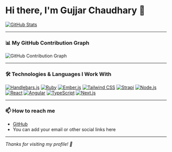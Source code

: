 # Hi there, I'm Gujjar Chaudhary 👋

[![GitHub Stats](https://github-readme-stats.vercel.app/api?username=GujjarChaudhary&show_icons=true&theme=radical)](https://github.com/GujjarChaudhary)

---

### 📊 My GitHub Contribution Graph

![GitHub Contribution Graph](https://activity-graph.herokuapp.com/graph?username=GujjarChaudhary&theme=react-dark&area=true)

---

### 🛠️ Technologies & Languages I Work With

[![Handlebars.js](https://img.shields.io/badge/-Handlebars-f0772b?style=for-the-badge&logo=handlebars-dot-js&logoColor=white)](https://handlebarsjs.com/) 
[![Ruby](https://img.shields.io/badge/-Ruby-cc342d?style=for-the-badge&logo=ruby&logoColor=white)](https://www.ruby-lang.org/) 
[![Ember.js](https://img.shields.io/badge/-Ember.js-e04e39?style=for-the-badge&logo=ember-dot-js&logoColor=white)](https://emberjs.com/) 
[![Tailwind CSS](https://img.shields.io/badge/-Tailwind_CSS-06b6d4?style=for-the-badge&logo=tailwind-css&logoColor=white)](https://tailwindcss.com/) 
[![Strapi](https://img.shields.io/badge/-Strapi-00d8ff?style=for-the-badge&logo=strapi&logoColor=white)](https://strapi.io/) 
[![Node.js](https://img.shields.io/badge/-Node.js-339933?style=for-the-badge&logo=node-dot-js&logoColor=white)](https://nodejs.org/) 
[![React](https://img.shields.io/badge/-React-61dafb?style=for-the-badge&logo=react&logoColor=black)](https://reactjs.org/) 
[![Angular](https://img.shields.io/badge/-Angular-d6002f?style=for-the-badge&logo=angular&logoColor=white)](https://angular.io/) 
[![TypeScript](https://img.shields.io/badge/-TypeScript-007acc?style=for-the-badge&logo=typescript&logoColor=white)](https://www.typescriptlang.org/) 
[![Next.js](https://img.shields.io/badge/-Next.js-000000?style=for-the-badge&logo=next-dot-js&logoColor=white)](https://nextjs.org/)

---

### 📫 How to reach me

- [GitHub](https://github.com/GujjarChaudhary)
- You can add your email or other social links here

---

*Thanks for visiting my profile! 🚀*

